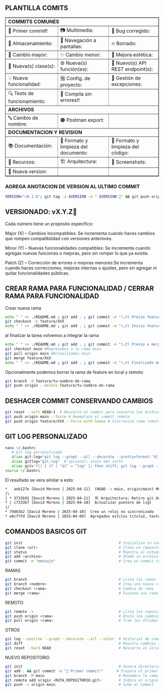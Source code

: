 ## PLANTILLA COMITS

<table border="1">
  <tr>
    <td colspan="3"><b>COMMITS COMUNES</b></td>
  </tr>
  <tr>
    <td>🎉 Primer commit!</td>
    <td>📷 Multimedia:</td>
    <td>🐞 Bug corregido:</td>
  </tr>
  <tr>
    <td>💾 Almacenamiento:</td>
    <td>🔗 Navegación a pantallas:</td>
    <td>🔥 Borrado:</td>
  </tr>
  <tr>
    <td>🚀 Cambio mayor:</td>
    <td>✨ Cambio menor:</td>
    <td>🎨 Mejora estética:</td>
  </tr>
  <tr>
    <td>📜 Nueva(s) clase(s):</td>
    <td>⚙️ Nueva(s) función(es):</td>
    <td>🔗 Nuevo(s) API REST endpoint(s):</td>
  </tr>
  <tr>
    <td>💡 Nueva funcionalidad:</td>
    <td>🈯 Config. de proyecto:</td>
    <td>🧯 Gestión de excepciones:</td>
  </tr>
  <tr>
    <td>🔍 Tests de funcionamiento:</td>
    <td>🎉 Compila sin errores!!</td>
    <td></td>
  </tr>
  <tr>
    <td colspan="3"><b>ARCHIVOS</b></td>
  </tr>
  <tr>
    <td>🔤 Cambio de nombre:</td>
    <td>🟠 Postman export:</td>
    <td></td>
  </tr>
  <tr>
    <td colspan="3"><b>DOCUMENTACION Y REVISION</b></td>
  </tr>
  <tr>
    <td>📚 Documentación:</td>
    <td>📐 Formato y limpieza del documento:</td>
    <td>📐 Formato y limpieza del código:</td>
  </tr>
  <tr>
    <td>📑 Recursos:</td>
    <td>🏗️ Arquitectura:</td>
    <td>📸 Screenshots:</td>
  </tr>
  <tr>
    <td>🔖 Nueva version:</td>
    <td></td>
    <td></td>
  </tr>
</table>

### AGREGA ANOTACION DE VERSION AL ULTIMO COMMIT
```bash
VERSION="v0.1.0"; git tag -a $VERSION -m " $VERSION 🔖" && git push origin $VERSION
```

## VERSIONADO: vX.Y.Z🔖

Cada número tiene un propósito específico:

Major (X) – Cambios incompatibles: Se incrementa cuando haces cambios que rompen compatibilidad con versiones anteriores.

Minor (Y) – Nuevas funcionalidades compatibles: Se incrementa cuando agregas nuevas funciones o mejoras, pero sin romper lo que ya existía.

Patch (Z) – Corrección de errores o mejoras menores:Se incrementa cuando haces correcciones, mejoras internas o ajustes, pero sin agregar ni quitar funcionalidades públicas.

## CREAR RAMA PARA FUNCIONALIDAD / CERRAR RAMA PARA FUNCIONALIDAD

Crear nueva rama
```bash
echo " " >> ./README.md ; git add . ; git commit -m "(⎇) Previo feature/XXX" ; git push
git checkout -b feature/XXX
echo " " >> ./README.md ; git add . ; git commit -m "(⎇) Inicio feature/XXX" ; git push
```
al finalizar la tarea volvemos a integrar la rama
```bash
echo " " >> ./README.md ; git add . ; git commit -m "(⎇) Previo a merge de feature/XXX"
git checkout main #Regresamos a la rama main
git pull origin main #Actualizamos main
git merge feature/XXX
echo " " >> ./README.md ; git add . ; git commit -m "(⎇) Finalizado merge feature/XXX"
```
Opcionalmente podemos borrar la rama de feature en local y remoto
```bash
git branch -d feature/tu-nombre-de-rama
git push origin --delete feature/tu-nombre-de-rama
```

## DESHACER COMMIT CONSERVANDO CAMBIOS
```bash
git reset --soft HEAD~1  # Revierte el commit pero conserva los archivos
git push origin main --force # Reemplaza el commit remoto
git push origin feature/XXX --force-with-lease # Sincroniza rama remota con la local
```

## GIT LOG PERSONALIZADO
```bash
nano ~/.bashrc
   # Git log personalizado
   alias git-log="git log --graph --all --decorate --pretty=format:'%C(auto)%h%Creset [%an | %ad] %d %s' --date=short"
   alias gitlog="git-log"  # opcional: atajo más corto
   alias git='f() { if [ "$1" = "log" ]; then shift; git log --graph --all --decorate --pretty=format:"%C(auto)%h%Creset [%an | %ad] %d %s" --date=short "$@"; else command git "$@"; fi }; f'
source ~/.bashrc
```
El resultado se vera similar a esto:
```bash
*   aeb127e [David Moreno | 2025-04-11]  (HEAD -> main, origin/main) Merge commit '3732b92'
|\  
| * 3732b92 [David Moreno | 2025-04-11]  🏗️ Arquitectura: Retiro git de los components (vendorizado)
* | c7333bf [David Moreno | 2025-04-10]  Actualizar puntero de lvgl
|/  
* 79d83b2 [David Moreno | 2025-04-10]  Creo un reloj no sincronizado
* e8cf7fd [David Moreno | 2025-04-09]  Agregados estilos titulo2, texto1 y texto2
```

## COMANDOS BASICOS GIT

```bash
git init                                            # Inicializa un nuevo repositorio Git
git clone <url>                                     # Clona un repositorio remoto
git status                                          # Muestra el estado del repositorio
git add <archivo>                                   # Añade un archivo al área de staging
git commit -m "mensaje"                             # Crea un commit con mensaje
```

RAMAS

```bash
git branch                                          # Lista las ramas
git branch <nombre>                                 # Crea una nueva rama
git checkout <rama>                                 # Cambia de rama
git merge <rama>                                    # Fusiona una rama con la actual
```

REMOTO

```bash
git remote -v                                       # Lista los repositorios remotos
git push origin <rama>                              # Envía los cambios al remoto
git pull origin <rama>                              # Trae los últimos cambios del remoto
```

OTROS

```bash
git log --oneline --graph --decorate --all --color  # Historial de commits
git diff                                            # Muestra cambios sin commitear
git reset --hard HEAD                               # Revierte al último commit sin guardar
```

NUEVO REPOSITORIO
```bash
git init                                            # Genera directorio .git
git add . && git commit -m "🎉 Primer commit!"      # Prepara el primer commit
git branch -M main                                  # Renombra la rama actual a main
git remote add origin <RUTA_REPOSITORIO.git>        # Indica el origin del proyecto
git push -u origin main                             # Sube el commit
```

